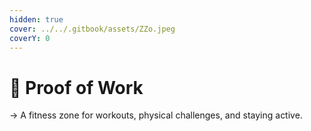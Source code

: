 ```yaml
---
hidden: true
cover: ../../.gitbook/assets/ZZo.jpeg
coverY: 0
---
```


# 📍 Proof of Work

→ A fitness zone for workouts, physical challenges, and staying active.
